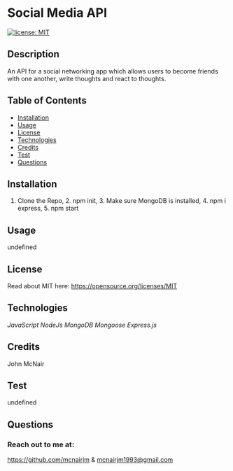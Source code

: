 # Social Media API
  [![license: MIT](https://img.shields.io/badge/License-MIT-yellow.svg)](https://opensource.org/licenses/MIT)
  
  ## Description
  An API for a social networking app which allows users to become friends with one another, write thoughts and react to thoughts.

  ## Table of Contents
  * [Installation](#installation)
  * [Usage](#usage)
  * [License](#license)
  * [Technologies](#technologies)
  * [Credits](#credits)
  * [Test](#test)
  * [Questions](#questions)
  
  ## Installation
  1. Clone the Repo, 2. npm init, 3. Make sure MongoDB is installed, 4. npm i express, 5. npm start
  
  ## Usage
  undefined
  
  ## License
  Read about MIT here:
  https://opensource.org/licenses/MIT

  ## Technologies
  *JavaScript*
  *NodeJs*
  *MongoDB*
  *Mongoose*
  *Express.js*

  ## Credits
  John McNair

  ## Test
  undefined

  ## Questions
  ### Reach out to me at:
  https://github.com/mcnairjm
  &
  mcnairjm1993@gmail.com

